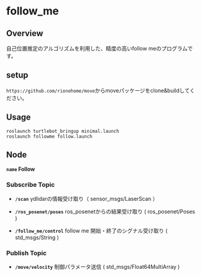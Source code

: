 # follow_me
## Overview
自己位置推定のアルゴリズムを利用した、精度の高いfollow meのプログラムです。

## setup
`https://github.com/rionehome/move`からmoveパッケージをclone&buildしてください。

## Usage
```
roslaunch turtlebot_bringup minimal.launch  
roslaunch followme follow.launch  
```

## Node
**`name` Follow**

### Subscribe Topic

* **`/scan`** ydlidarの情報受け取り（ sensor_msgs/LaserScan ）

* **`/ros_posenet/poses`** ros_posenetからの結果受け取り ( ros_posenet/Poses )

* **`/follow_me/control`** follow me 開始・終了のシグナル受け取り ( std_msgs/String )


### Publish Topic

* **`/move/velocity`** 制御パラメータ送信 ( std_msgs/Float64MultiArray )